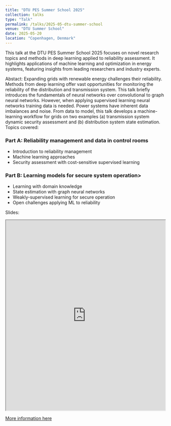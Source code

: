 ```yaml
---
title: "DTU PES Summer School 2025"
collection: talks
type: "Talk"
permalink: /talks/2025-05-dtu-summer-school
venue: "DTU Summer School"
date: 2025-05-20
location: "Copenhagen, Denmark"
---
```

This talk at the DTU PES Summer School 2025 focuses on novel research topics and methods in deep learning applied to reliability assessment. It highlights applications of machine learning and optimization in energy systems, featuring insights from leading researchers and industry experts. 

Abstact: Expanding grids with renewable energy challenges their reliability. Methods from deep learning offer vast opportunities for monitoring the reliability of the distribution and transmission system. This talk briefly introduces the fundamentals of neural networks over convolutional to graph neural networks. However, when applying supervised learning neural networks training data is needed. Power systems have inherent data imbalances and noise. From data to model, this talk develops a machine-learning workflow for grids on two examples (a) transmission system dynamic security assessment and (b) distribution system state estimation. Topics covered:

### Part A: Reliability management and data in control rooms
- Introduction to reliability management
- Machine learning approaches
- Security assessment with cost-sensitive supervised learning

### Part B: Learning models for secure system operation>
- Learning with domain knowledge
- State estimation with graph neural networks
- Weakly-supervised learning for secure operation
- Open challenges applying ML to reliability

Slides: 
<iframe src="https://JochenC.github.io/files\Power%20System%20Reliability%20with%20Deep%20Learning%20Jochen%20Cremer%2020-05-2025.pdf" width="100%" height="600px">
    This browser does not support PDFs. Please download the PDF to view it: 
    <a href="https://JochenC.github.io/files\Power%20System%20Reliability%20with%20Deep%20Learning%20Jochen%20Cremer%2020-05-2025.pdf">Download PDF</a>.
</iframe>

[More information here](https://energy-markets-school.dk/school-2025/)
